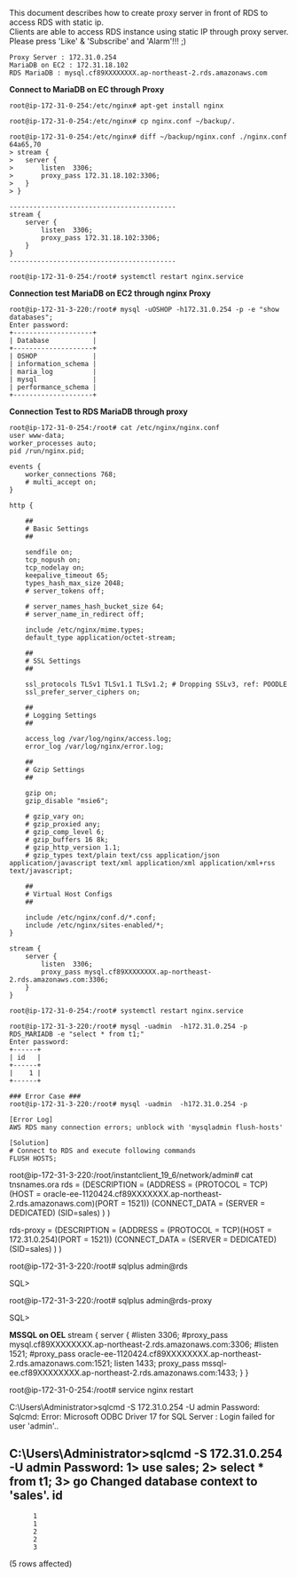 This document describes how to create proxy server in front of RDS to access RDS with static ip.     
Clients are able to access RDS instance using static IP through proxy server.   
Please press 'Like' & 'Subscribe' and 'Alarm'!!! ;)   

```
Proxy Server : 172.31.0.254
MariaDB on EC2 : 172.31.18.102
RDS MariaDB : mysql.cf89XXXXXXXX.ap-northeast-2.rds.amazonaws.com
```


**Connect to MariaDB on EC through Proxy**

```
root@ip-172-31-0-254:/etc/nginx# apt-get install nginx

root@ip-172-31-0-254:/etc/nginx# cp nginx.conf ~/backup/.

root@ip-172-31-0-254:/etc/nginx# diff ~/backup/nginx.conf ./nginx.conf
64a65,70
> stream {
> 	server {
> 		listen	3306;
> 		proxy_pass 172.31.18.102:3306;
> 	}
> }

------------------------------------------
stream {
	server {
		listen	3306;
		proxy_pass 172.31.18.102:3306;
	}
}
------------------------------------------

root@ip-172-31-0-254:/root# systemctl restart nginx.service
```


**Connection test MariaDB on EC2 through nginx Proxy**

```
root@ip-172-31-3-220:/root# mysql -uOSHOP -h172.31.0.254 -p -e "show databases";
Enter password:
+--------------------+
| Database           |
+--------------------+
| OSHOP              |
| information_schema |
| maria_log          |
| mysql              |
| performance_schema |
+--------------------+
```



**Connection Test to RDS MariaDB through proxy**
```
root@ip-172-31-0-254:/root# cat /etc/nginx/nginx.conf
user www-data;
worker_processes auto;
pid /run/nginx.pid;

events {
	worker_connections 768;
	# multi_accept on;
}

http {

	##
	# Basic Settings
	##

	sendfile on;
	tcp_nopush on;
	tcp_nodelay on;
	keepalive_timeout 65;
	types_hash_max_size 2048;
	# server_tokens off;

	# server_names_hash_bucket_size 64;
	# server_name_in_redirect off;

	include /etc/nginx/mime.types;
	default_type application/octet-stream;

	##
	# SSL Settings
	##

	ssl_protocols TLSv1 TLSv1.1 TLSv1.2; # Dropping SSLv3, ref: POODLE
	ssl_prefer_server_ciphers on;

	##
	# Logging Settings
	##

	access_log /var/log/nginx/access.log;
	error_log /var/log/nginx/error.log;

	##
	# Gzip Settings
	##

	gzip on;
	gzip_disable "msie6";

	# gzip_vary on;
	# gzip_proxied any;
	# gzip_comp_level 6;
	# gzip_buffers 16 8k;
	# gzip_http_version 1.1;
	# gzip_types text/plain text/css application/json application/javascript text/xml application/xml application/xml+rss text/javascript;

	##
	# Virtual Host Configs
	##

	include /etc/nginx/conf.d/*.conf;
	include /etc/nginx/sites-enabled/*;
}

stream {
	server {
		listen	3306;
		proxy_pass mysql.cf89XXXXXXXX.ap-northeast-2.rds.amazonaws.com:3306;
	}
}

root@ip-172-31-0-254:/root# systemctl restart nginx.service

root@ip-172-31-3-220:/root# mysql -uadmin  -h172.31.0.254 -p RDS_MARIADB -e "select * from t1;"
Enter password:
+------+
| id   |
+------+
|    1 |
+------+

### Error Case ###
root@ip-172-31-3-220:/root# mysql -uadmin  -h172.31.0.254 -p

[Error Log]
AWS RDS many connection errors; unblock with 'mysqladmin flush-hosts'

[Solution]
# Connect to RDS and execute following commands
FLUSH HOSTS;

```

root@ip-172-31-3-220:/root/instantclient_19_6/network/admin# cat tnsnames.ora
rds =
  (DESCRIPTION =
    (ADDRESS = (PROTOCOL = TCP)(HOST = oracle-ee-1120424.cf89XXXXXXX.ap-northeast-2.rds.amazonaws.com)(PORT = 1521))
    (CONNECT_DATA =
      (SERVER = DEDICATED)
      (SID=sales)
    )
  )

rds-proxy =
  (DESCRIPTION =
    (ADDRESS = (PROTOCOL = TCP)(HOST = 172.31.0.254)(PORT = 1521))
    (CONNECT_DATA =
      (SERVER = DEDICATED)
      (SID=sales)
    )
  )

root@ip-172-31-3-220:/root# sqlplus admin@rds

SQL>

root@ip-172-31-3-220:/root# sqlplus admin@rds-proxy

SQL>


**MSSQL on OEL**
stream {
	server {
		#listen	3306;
		#proxy_pass mysql.cf89XXXXXXXX.ap-northeast-2.rds.amazonaws.com:3306;
		#listen	1521;
		#proxy_pass oracle-ee-1120424.cf89XXXXXXXX.ap-northeast-2.rds.amazonaws.com:1521;
		listen	1433;
		proxy_pass mssql-ee.cf89XXXXXXXX.ap-northeast-2.rds.amazonaws.com:1433;
	}
}

root@ip-172-31-0-254:/root# service nginx restart

C:\Users\Administrator>sqlcmd -S 172.31.0.254 -U admin
Password: Sqlcmd: Error: Microsoft ODBC Driver 17 for SQL Server : Login failed for user 'admin'..

C:\Users\Administrator>sqlcmd -S 172.31.0.254 -U admin
Password:
1> use sales;
2> select * from t1;
3> go
Changed database context to 'sales'.
id
-----------
          1
          1
          2
          2
          3

(5 rows affected)